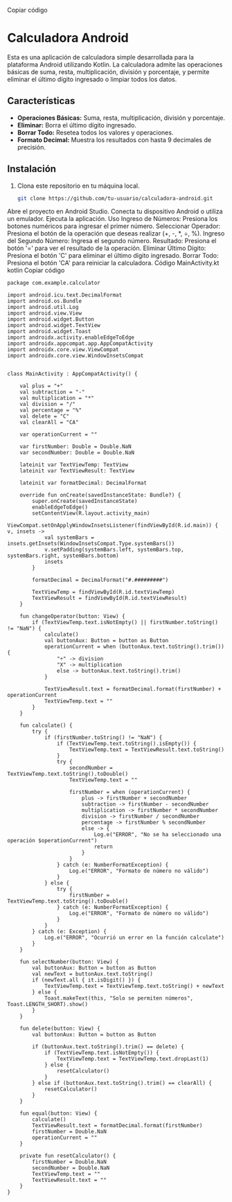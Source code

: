 Copiar código
# Calculadora Android

Esta es una aplicación de calculadora simple desarrollada para la plataforma Android utilizando Kotlin. La calculadora admite las operaciones básicas de suma, resta, multiplicación, división y porcentaje, y permite eliminar el último dígito ingresado o limpiar todos los datos.

## Características

- **Operaciones Básicas:** Suma, resta, multiplicación, división y porcentaje.
- **Eliminar:** Borra el último dígito ingresado.
- **Borrar Todo:** Resetea todos los valores y operaciones.
- **Formato Decimal:** Muestra los resultados con hasta 9 decimales de precisión.

## Instalación

1. Clona este repositorio en tu máquina local.
   ```bash
   git clone https://github.com/tu-usuario/calculadora-android.git
Abre el proyecto en Android Studio.
Conecta tu dispositivo Android o utiliza un emulador.
Ejecuta la aplicación.
Uso
Ingreso de Números: Presiona los botones numéricos para ingresar el primer número.
Seleccionar Operador: Presiona el botón de la operación que deseas realizar (+, -, *, ÷, %).
Ingreso del Segundo Número: Ingresa el segundo número.
Resultado: Presiona el botón '=' para ver el resultado de la operación.
Eliminar Último Dígito: Presiona el botón 'C' para eliminar el último dígito ingresado.
Borrar Todo: Presiona el botón 'CA' para reiniciar la calculadora.
Código
MainActivity.kt
kotlin
Copiar código

``` 
package com.example.calculator

import android.icu.text.DecimalFormat
import android.os.Bundle
import android.util.Log
import android.view.View
import android.widget.Button
import android.widget.TextView
import android.widget.Toast
import androidx.activity.enableEdgeToEdge
import androidx.appcompat.app.AppCompatActivity
import androidx.core.view.ViewCompat
import androidx.core.view.WindowInsetsCompat


class MainActivity : AppCompatActivity() {

    val plus = "+"
    val subtraction = "-"
    val multiplication = "*"
    val division = "/"
    val percentage = "%"
    val delete = "C"
    val clearAll = "CA"

    var operationCurrent = ""

    var firstNumber: Double = Double.NaN
    var secondNumber: Double = Double.NaN

    lateinit var TextViewTemp: TextView
    lateinit var TextViewResult: TextView

    lateinit var formatDecimal: DecimalFormat

    override fun onCreate(savedInstanceState: Bundle?) {
        super.onCreate(savedInstanceState)
        enableEdgeToEdge()
        setContentView(R.layout.activity_main)
        ViewCompat.setOnApplyWindowInsetsListener(findViewById(R.id.main)) { v, insets ->
            val systemBars = insets.getInsets(WindowInsetsCompat.Type.systemBars())
            v.setPadding(systemBars.left, systemBars.top, systemBars.right, systemBars.bottom)
            insets
        }

        formatDecimal = DecimalFormat("#.#########")

        TextViewTemp = findViewById(R.id.textViewTemp)
        TextViewResult = findViewById(R.id.textViewResult)
    }

    fun changeOperator(button: View) {
        if (TextViewTemp.text.isNotEmpty() || firstNumber.toString() != "NaN") {
            calculate()
            val buttonAux: Button = button as Button
            operationCurrent = when (buttonAux.text.toString().trim()) {
                "÷" -> division
                "X" -> multiplication
                else -> buttonAux.text.toString().trim()
            }

            TextViewResult.text = formatDecimal.format(firstNumber) + operationCurrent
            TextViewTemp.text = ""
        }
    }

    fun calculate() {
        try {
            if (firstNumber.toString() != "NaN") {
                if (TextViewTemp.text.toString().isEmpty()) {
                    TextViewTemp.text = TextViewResult.text.toString()
                }
                try {
                    secondNumber = TextViewTemp.text.toString().toDouble()
                    TextViewTemp.text = ""

                    firstNumber = when (operationCurrent) {
                        plus -> firstNumber + secondNumber
                        subtraction -> firstNumber - secondNumber
                        multiplication -> firstNumber * secondNumber
                        division -> firstNumber / secondNumber
                        percentage -> firstNumber % secondNumber
                        else -> {
                            Log.e("ERROR", "No se ha seleccionado una operación $operationCurrent")
                            return
                        }
                    }
                } catch (e: NumberFormatException) {
                    Log.e("ERROR", "Formato de número no válido")
                }
            } else {
                try {
                    firstNumber = TextViewTemp.text.toString().toDouble()
                } catch (e: NumberFormatException) {
                    Log.e("ERROR", "Formato de número no válido")
                }
            }
        } catch (e: Exception) {
            Log.e("ERROR", "Ocurrió un error en la función calculate")
        }
    }

    fun selectNumber(button: View) {
        val buttonAux: Button = button as Button
        val newText = buttonAux.text.toString()
        if (newText.all { it.isDigit() }) {
            TextViewTemp.text = TextViewTemp.text.toString() + newText
        } else {
            Toast.makeText(this, "Solo se permiten números", Toast.LENGTH_SHORT).show()
        }
    }

    fun delete(button: View) {
        val buttonAux: Button = button as Button

        if (buttonAux.text.toString().trim() == delete) {
            if (TextViewTemp.text.isNotEmpty()) {
                TextViewTemp.text = TextViewTemp.text.dropLast(1)
            } else {
                resetCalculator()
            }
        } else if (buttonAux.text.toString().trim() == clearAll) {
            resetCalculator()
        }
    }

    fun equal(button: View) {
        calculate()
        TextViewResult.text = formatDecimal.format(firstNumber)
        firstNumber = Double.NaN
        operationCurrent = ""
    }

    private fun resetCalculator() {
        firstNumber = Double.NaN
        secondNumber = Double.NaN
        TextViewTemp.text = ""
        TextViewResult.text = ""
    }
}
```
